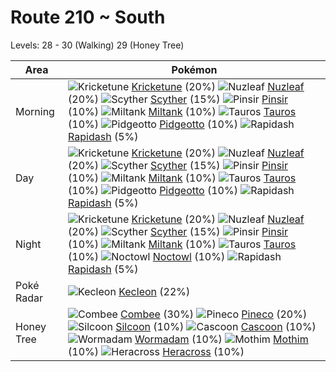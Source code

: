 # Route 210 ~ South
Levels: 28 - 30 (Walking) 29 (Honey Tree)

Area       | Pokémon
---        | ---
Morning    | ![][402]  [Kricketune] (20%) ![][274]  [Nuzleaf] (20%) ![][123]  [Scyther] (15%)  ![][127]  [Pinsir] (10%) ![][241]  [Miltank] (10%) ![][128]  [Tauros] (10%)  ![][017]  [Pidgeotto] (10%) ![][078]  [Rapidash] (5%)
Day        | ![][402]  [Kricketune] (20%) ![][274]  [Nuzleaf] (20%) ![][123]  [Scyther] (15%)  ![][127]  [Pinsir] (10%) ![][241]  [Miltank] (10%) ![][128]  [Tauros] (10%)  ![][017]  [Pidgeotto] (10%) ![][078]  [Rapidash] (5%)
Night      | ![][402]  [Kricketune] (20%) ![][274]  [Nuzleaf] (20%) ![][123]  [Scyther] (15%)  ![][127]  [Pinsir] (10%) ![][241]  [Miltank] (10%) ![][128]  [Tauros] (10%)  ![][164]  [Noctowl] (10%) ![][078]  [Rapidash] (5%)
Poké Radar | ![][352]  [Kecleon] (22%)
Honey Tree | ![][415]  [Combee] (30%) ![][204]  [Pineco] (20%) ![][266]  [Silcoon] (10%)  ![][268]  [Cascoon] (10%) ![][413]  [Wormadam] (10%) ![][414]  [Mothim] (10%)  ![][214]  [Heracross] (10%)


[017]: https://raw.githubusercontent.com/PokeAPI/sprites/master/sprites/pokemon/17.png "Pidgeotto"
[078]: https://raw.githubusercontent.com/PokeAPI/sprites/master/sprites/pokemon/78.png "Rapidash"
[123]: https://raw.githubusercontent.com/PokeAPI/sprites/master/sprites/pokemon/123.png "Scyther"
[127]: https://raw.githubusercontent.com/PokeAPI/sprites/master/sprites/pokemon/127.png "Pinsir"
[128]: https://raw.githubusercontent.com/PokeAPI/sprites/master/sprites/pokemon/128.png "Tauros"
[164]: https://raw.githubusercontent.com/PokeAPI/sprites/master/sprites/pokemon/164.png "Noctowl"
[204]: https://raw.githubusercontent.com/PokeAPI/sprites/master/sprites/pokemon/204.png "Pineco"
[214]: https://raw.githubusercontent.com/PokeAPI/sprites/master/sprites/pokemon/214.png "Heracross"
[241]: https://raw.githubusercontent.com/PokeAPI/sprites/master/sprites/pokemon/241.png "Miltank"
[266]: https://raw.githubusercontent.com/PokeAPI/sprites/master/sprites/pokemon/266.png "Silcoon"
[268]: https://raw.githubusercontent.com/PokeAPI/sprites/master/sprites/pokemon/268.png "Cascoon"
[274]: https://raw.githubusercontent.com/PokeAPI/sprites/master/sprites/pokemon/274.png "Nuzleaf"
[352]: https://raw.githubusercontent.com/PokeAPI/sprites/master/sprites/pokemon/352.png "Kecleon"
[402]: https://raw.githubusercontent.com/PokeAPI/sprites/master/sprites/pokemon/402.png "Kricketune"
[413]: https://raw.githubusercontent.com/PokeAPI/sprites/master/sprites/pokemon/413.png "Wormadam"
[414]: https://raw.githubusercontent.com/PokeAPI/sprites/master/sprites/pokemon/414.png "Mothim"
[415]: https://raw.githubusercontent.com/PokeAPI/sprites/master/sprites/pokemon/415.png "Combee"
[Pidgeotto]: pokemon_changes/017/
[Rapidash]: pokemon_changes/078/
[Scyther]: pokemon_changes/123/
[Pinsir]: pokemon_changes/127/
[Tauros]: pokemon_changes/128/
[Noctowl]: pokemon_changes/164/
[Pineco]: pokemon_changes/204/
[Heracross]: pokemon_changes/214/
[Miltank]: pokemon_changes/241/
[Silcoon]: pokemon_changes/266/
[Cascoon]: pokemon_changes/268/
[Nuzleaf]: pokemon_changes/274/
[Kecleon]: pokemon_changes/352/
[Kricketune]: pokemon_changes/402/
[Wormadam]: pokemon_changes/413/
[Mothim]: pokemon_changes/414/
[Combee]: pokemon_changes/415/
